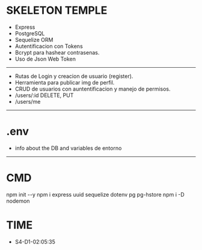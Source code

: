 # SKELETON TEMPLE

- Express
- PostgreSQL
- Sequelize ORM
- Autentificacion con Tokens
- Bcrypt para hashear contrasenas.
- Uso de Json Web Token

---

- Rutas de Login y creacion de usuario (register).
- Herramienta para publicar img de perfil.
- CRUD de usuarios con auntentificacion y manejo de permisos.
- /users/:id DELETE, PUT
- /users/me

---

# .env

- info about the DB and variables de entorno

---

# CMD
npm init --y
npm i express uuid sequelize dotenv pg pg-hstore
npm i -D nodemon


# TIME
- S4-D1-02:05:35